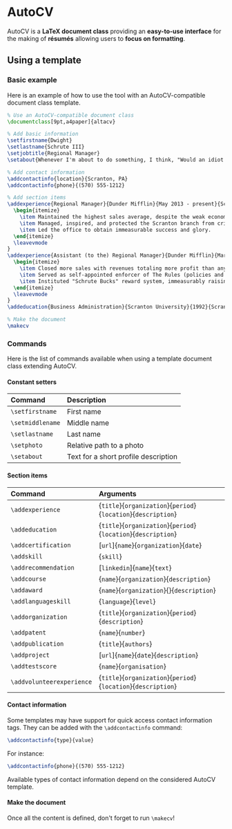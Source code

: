 # AutoCV
AutoCV is a **LaTeX document class** providing an **easy-to-use interface** for the making of **résumés** allowing users to **focus on formatting**.

## Using a template

### Basic example
Here is an example of how to use the tool with an AutoCV-compatible document class template.

```latex
% Use an AutoCV-compatible document class
\documentclass[9pt,a4paper]{altacv}

% Add basic information
\setfirstname{Dwight}
\setlastname{Schrute III}
\setjobtitle{Regional Manager}
\setabout{Whenever I'm about to do something, I think, "Would an idiot do that?"\\And if they would, I do not do that thing.}

% Add contact information
\addcontactinfo{location}{Scranton, PA}
\addcontactinfo{phone}{(570) 555-1212}

% Add section items
\addexperience{Regional Manager}{Dunder Mifflin}{May 2013 - present}{Scranton, PA}{
  \begin{itemize}
    \item Maintained the highest sales average, despite the weak economy and obsolete product.
    \item Managed, inspired, and protected the Scranton branch from criminals and raccoons.
    \item Led the office to obtain immeasurable success and glory.
  \end{itemize}
  \leavevmode
}
\addexperience{Assistant (to the) Regional Manager}{Dunder Mifflin}{Mar 2008 - Mar 2013}{Scranton, PA}{
  \begin{itemize}
    \item Closed more sales with revenues totaling more profit than any other employee – past, present, and future (projected).
    \item Served as self-appointed enforcer of The Rules (policies and procedures manual).
    \item Instituted "Schrute Bucks" reward system, immeasurably raising office morale.
  \end{itemize}
  \leavevmode
}
\addeducation{Business Administration}{Scranton University}{1992}{Scranton, PA}{}

% Make the document
\makecv
```

### Commands
Here is the list of commands available when using a template document class extending AutoCV.

#### Constant setters
| Command          | Description                          |
|:-----------------|:-------------------------------------|
| `\setfirstname`  | First name                           |
| `\setmiddlename` | Middle name                          |
| `\setlastname`   | Last name                            |
| `\setphoto`      | Relative path to a photo             |
| `\setabout`      | Text for a short profile description |

#### Section items
| Command                   | Arguments                                                      |
|:--------------------------|:---------------------------------------------------------------|
| `\addexperience`          | {`title`}{`organization`}{`period`}{`location`}{`description`} |
| `\addeducation`           | {`title`}{`organization`}{`period`}{`location`}{`description`} |
| `\addcertification`       | [`url`]{`name`}{`organization`}{`date`}                        |
| `\addskill`               | {`skill`}                                                      |
| `\addrecommendation`      | [`linkedin`]{`name`}{`text`}                                   |
| `\addcourse`              | {`name`}{`organization`}{`description`}                        |
| `\addaward`               | {`name`}{`organization`}{}{`description`}                      |
| `\addlanguageskill`       | {`language`}{`level`}                                          |
| `\addorganization`        | {`title`}{`organization`}{`period`}{`description`}             |
| `\addpatent`              | {`name`}{`number`}                                             |
| `\addpublication`         | {`title`}{`authors`}                                           |
| `\addproject`             | [`url`]{`name`}{`date`}{`description`}                         |
| `\addtestscore`           | {`name`}{`organisation`}                                       |
| `\addvolunteerexperience` | {`title`}{`organization`}{`period`}{`location`}{`description`} |

#### Contact information
Some templates may have support for quick access contact information tags. They can be added with the `\addcontactinfo` command:
```latex
\addcontactinfo{type}{value}
```
For instance:
```latex
\addcontactinfo{phone}{(570) 555-1212}
```
Available types of contact information depend on the considered AutoCV template.

#### Make the document
Once all the content is defined, don't forget to run `\makecv`!
